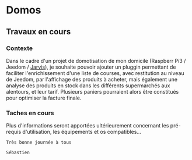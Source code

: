 # Domos
## Travaux en cours

### Contexte

Dans le cadre d'un projet de domotisation de mon domicile (Raspberr Pi3 / Jeedom / [Jarvis](https://github.com/alexylem/jarvis/blob/master/README.md "Projet Jarvis")), je souhaite pouvoir ajouter un pluggin permettant de faciliter l'enrichissement d'une liste de courses, avec restitution au niveau de Jeedom, par l'affichage des produits à acheter, mais également une analyse des produits en stock dans les différents supermarchés aux alentours, et leur tarif. Plusieurs paniers pourraient alors être constitués pour optimiser la facture finale. 

### Taches en cours

Plus d'informations seront apportées ultérieurement concernant les pré-requis d'utilisation, les équipements et os compatibles...

`Très bonne journée à tous`

`Sébastien`




